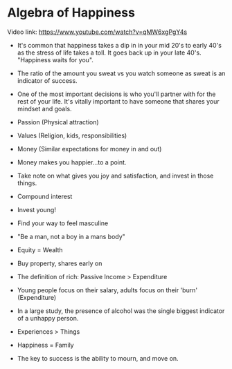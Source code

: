 # Algebra of Happiness
Video link: https://www.youtube.com/watch?v=qMW6xgPgY4s

- It's common that happiness takes a dip in in your mid 20's to early 40's as
  the stress of life takes a toll. It goes back up in your late 40's. "Happiness
  waits for you".
- The ratio of the amount you sweat vs you watch someone as sweat is an
  indicator of success.
  
- One of the most important decisions is who you'll partner with for the rest of
  your life. It's vitally important to have someone that shares your mindset and
  goals.
- Passion (Physical attraction)
- Values (Religion, kids, responsibilities) 
- Money (Similar expectations for money in and out)

- Money makes you happier...to a point. 
- Take note on what gives you joy and satisfaction, and invest in those things.

- Compound interest
- Invest young!

- Find your way to feel masculine
- "Be a man, not a boy in a mans body"

- Equity = Wealth
- Buy property, shares early on
- The definition of rich: Passive Income > Expenditure 
- Young people focus on their salary, adults focus on their 'burn' (Expenditure)

- In a large study, the presence of alcohol was the single biggest indicator of
  a unhappy person.

- Experiences > Things
- Happiness = Family

- The key to success is the ability to mourn, and move on.
